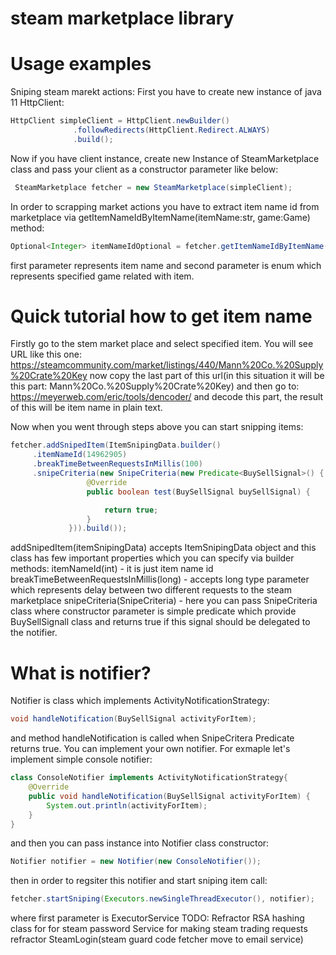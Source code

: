 # steam marketplace library

# Usage examples

Sniping steam marekt actions:
  First you have to create new instance of java 11 HttpClient:
  ```java 
 HttpClient simpleClient = HttpClient.newBuilder()
                .followRedirects(HttpClient.Redirect.ALWAYS)
                .build();
  ```
  Now if you have client instance, create new Instance of SteamMarketplace class and pass your client as a constructor parameter like below:
 ```java 
  SteamMarketplace fetcher = new SteamMarketplace(simpleClient);
 ```
 In order to scrapping market actions you have to extract item name id from marketplace via getItemNameIdByItemName(itemName:str, game:Game) method:
  ```java 
 Optional<Integer> itemNameIdOptional = fetcher.getItemNameIdByItemName("Mann Co. Supply Crate Key", Game.COUNTER_STRIKE);
  ```
  first parameter represents item name and second parameter is enum which represents specified game related with item.
  # Quick tutorial how to get item name
  Firstly go to the stem market place and select specified item. You will see URL like this one: 
  https://steamcommunity.com/market/listings/440/Mann%20Co.%20Supply%20Crate%20Key
  now copy the last part of this url(in this situation it will be this part: Mann%20Co.%20Supply%20Crate%20Key)
  and then go to: https://meyerweb.com/eric/tools/dencoder/ and decode this part, the result of this will be item name in plain text.
  
  Now when you went through steps above you can start snipping items:
   ```java 
fetcher.addSnipedItem(ItemSnipingData.builder()
        .itemNameId(14962905)
        .breakTimeBetweenRequestsInMillis(100)
        .snipeCriteria(new SnipeCriteria(new Predicate<BuySellSignal>() {
                    @Override
                    public boolean test(BuySellSignal buySellSignal) {

                        return true;
                    }
                })).build());
```
addSnipedItem(itemSnipingData) accepts ItemSnipingData object and this class has few important properties which you can specify via builder methods:
itemNameId(int) - it is just item name id
breakTimeBetweenRequestsInMillis(long) - accepts long type parameter which represents delay between two different requests to the steam marketplace
snipeCriteria(SnipeCriteria) - here you can pass SnipeCriteria class where constructor parameter is simple predicate which provide BuySellSignall class 
and returns true if this signal should be delegated to the notifier. 
# What is notifier?
Notifier is class which implements ActivityNotificationStrategy:
 ```java 
void handleNotification(BuySellSignal activityForItem);
  ```
 and method handleNotification is called when SnipeCritera Predicate returns true. You can implement your own notifier. For exmaple let's implement simple
 console notifier:
  ```java 
class ConsoleNotifier implements ActivityNotificationStrategy{
      @Override
      public void handleNotification(BuySellSignal activityForItem) {
          System.out.println(activityForItem);
      }
}
```
and then you can pass instance into Notifier class constructor:
```java 
Notifier notifier = new Notifier(new ConsoleNotifier());
```
then in order to regsiter this notifier and start sniping item call:
```java 
fetcher.startSniping(Executors.newSingleThreadExecutor(), notifier);
```
where first parameter is ExecutorService
TODO:
  Refractor RSA hashing class for for steam password
  Service for making steam trading requests
  refractor SteamLogin(steam guard code fetcher move to email service)

